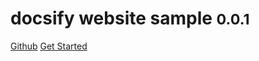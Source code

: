 # docsify website sample <small>0.0.1</small>

<a href="https://github.com/lexmin0412/docsify-website-sample">Github</a>
<a href="#README">Get Started</a>